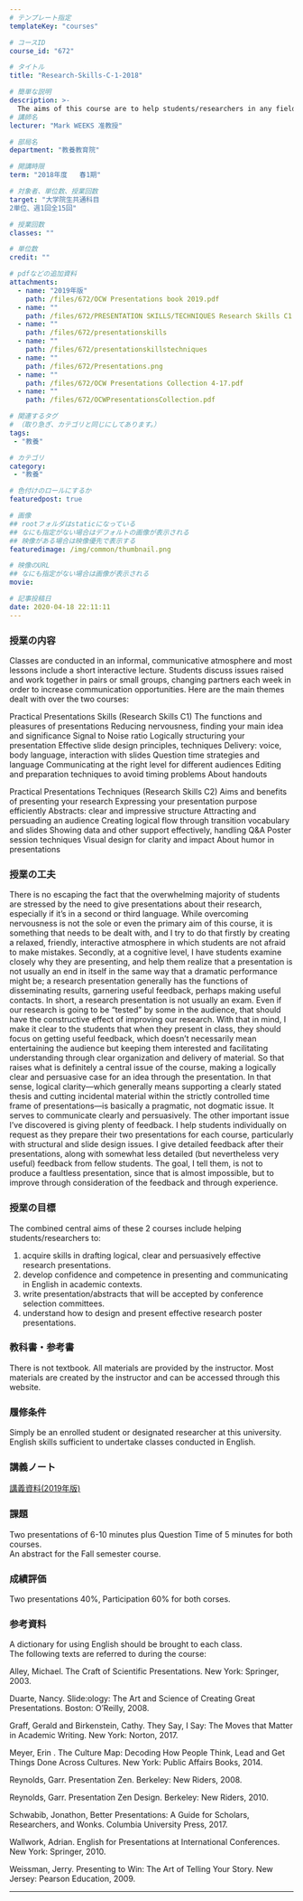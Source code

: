 ```yaml
---
# テンプレート指定
templateKey: "courses"

# コースID
course_id: "672"

# タイトル
title: "Research-Skills-C-1-2018"

# 簡単な説明
description: >-
  The aims of this course are to help students/researchers in any field to: 1. acquire skills in creating logical, clear and persuasively effective academic presentations 2. develop confidence and compe ....
# 講師名
lecturer: "Mark WEEKS 准教授"

# 部局名
department: "教養教育院"

# 開講時限
term: "2018年度	春1期"

# 対象者、単位数、授業回数
target: "大学院生共通科目
2単位、週1回全15回"

# 授業回数
classes: ""

# 単位数
credit: ""

# pdfなどの追加資料
attachments:
  - name: "2019年版" 
    path: /files/672/OCW Presentations book 2019.pdf
  - name: "" 
    path: /files/672/PRESENTATION SKILLS/TECHNIQUES Research Skills C1 & C2 Combined Course Materials
  - name: "" 
    path: /files/672/presentationskills
  - name: "" 
    path: /files/672/presentationskillstechniques
  - name: "" 
    path: /files/672/Presentations.png
  - name: "" 
    path: /files/672/OCW Presentations Collection 4-17.pdf
  - name: "" 
    path: /files/672/OCWPresentationsCollection.pdf

# 関連するタグ
# （取り急ぎ、カテゴリと同じにしてあります。）
tags:
 - "教養"

# カテゴリ
category:
 - "教養"

# 色付けのロールにするか
featuredpost: true

# 画像
## rootフォルダはstaticになっている
## なにも指定がない場合はデフォルトの画像が表示される
## 映像がある場合は映像優先で表示する
featuredimage: /img/common/thumbnail.png

# 映像のURL
## なにも指定がない場合は画像が表示される
movie: 

# 記事投稿日
date: 2020-04-18 22:11:11
---
```


### 授業の内容
Classes are conducted in an informal, communicative atmosphere and most lessons include a short interactive lecture. Students discuss issues raised and work together in pairs or small groups, changing partners each week in order to increase communication opportunities. Here are the main themes dealt with over the two courses:

Practical Presentations Skills (Research Skills C1)
The functions and pleasures of presentations
Reducing nervousness, finding your main idea and significance
Signal to Noise ratio
Logically structuring your presentation
Effective slide design principles, techniques
Delivery: voice, body language, interaction with slides
Question time strategies and language
Communicating at the right level for different audiences
Editing and preparation techniques to avoid timing problems
About handouts

Practical Presentations Techniques (Research Skills C2)
Aims and benefits of presenting your research
Expressing your presentation purpose efficiently
Abstracts: clear and impressive structure
Attracting and persuading an audience
Creating logical flow through transition vocabulary and slides
Showing data and other support effectively, handling Q&A
Poster session techniques
Visual design for clarity and impact
About humor in presentations



### 授業の工夫
There is no escaping the fact that the overwhelming majority of students are stressed by the need to give presentations about their research, especially if it’s in a second or third language. While overcoming nervousness is not the sole or even the primary aim of this course, it is something that needs to be dealt with, and I try to do that firstly by creating a relaxed, friendly, interactive atmosphere in which students are not afraid to make mistakes.
Secondly, at a cognitive level, I have students examine closely why they are presenting, and help them realize that a presentation is not usually an end in itself in the same way that a dramatic performance might be; a research presentation generally has the functions of disseminating results, garnering useful feedback, perhaps making useful contacts. In short, a research presentation is not usually an exam. Even if our research is going to be “tested” by some in the audience, that should have the constructive effect of improving our research.
With that in mind, I make it clear to the students that when they present in class, they should focus on getting useful feedback, which doesn’t necessarily mean entertaining the audience but keeping them interested and facilitating understanding through clear organization and delivery of material. So that raises what is definitely a central issue of the course, making a logically clear and persuasive case for an idea through the presentation.
In that sense, logical clarity—which generally means supporting a clearly stated thesis and cutting incidental material within the strictly controlled time frame of presentations—is basically a pragmatic, not dogmatic issue. It serves to communicate clearly and persuasively.
The other important issue I’ve discovered is giving plenty of feedback. I help students individually on request as they prepare their two presentations for each course, particularly with structural and slide design issues. I give detailed feedback after their presentations, along with somewhat less detailed (but nevertheless very useful) feedback from fellow students. The goal, I tell them, is not to produce a faultless presentation, since that is almost impossible, but to improve through consideration of the feedback and through experience.







### 授業の目標
The combined central aims of these 2 courses include helping students/researchers to:
1. acquire skills in drafting logical, clear and persuasively effective research presentations.
2. develop confidence and competence in presenting and communicating in English in academic contexts.
3. write presentation/abstracts that will be accepted by conference selection committees.
4. understand how to design and present effective research poster presentations.

### 教科書・参考書
There is not textbook. All materials are provided by the instructor. Most materials are created by the instructor and can be accessed through this website.

### 履修条件
Simply be an enrolled student or designated researcher at this university.
English skills sufficient to undertake classes conducted in English.








### 講義ノート
[講義資料(2019年版)](https://ocw.nagoya-u.jp/files/672/presentationskillstechniques) 








### 課題
Two presentations of 6-10 minutes plus Question Time of 5 minutes for both courses.<br>
An abstract for the Fall semester course.



### 成績評価
Two presentations 40%, Participation 60% for both corses.


### 参考資料
<p>A dictionary for using English should be brought to each class. <br>
The following texts are referred to during the course:</p>

Alley, Michael. The Craft of Scientific Presentations. New York: Springer, 2003.

Duarte, Nancy. Slide:ology: The Art and Science of Creating Great Presentations. Boston: O’Reilly, 2008.

Graff, Gerald and Birkenstein, Cathy. They Say, I Say: The Moves that Matter in Academic Writing. New York: Norton, 2017.<br>

Meyer, Erin . The Culture Map: Decoding How People Think, Lead and Get Things Done Across Cultures. New York: Public Affairs Books, 2014.<br>

Reynolds, Garr. Presentation Zen. Berkeley: New Riders, 2008.<br>

Reynolds, Garr. Presentation Zen Design. Berkeley: New Riders, 2010.<br>

Schwabib, Jonathon, Better Presentations: A Guide for Scholars,
Researchers, and Wonks. Columbia University Press, 2017.<br>

Wallwork, Adrian. English for Presentations at International Conferences. New York: Springer, 2010.<br>

Weissman, Jerry. Presenting to Win: The Art of Telling Your Story. New Jersey: Pearson Education, 2009.<br>

-----
